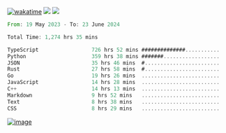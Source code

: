 [![wakatime](https://wakatime.com/badge/user/00eead22-fb14-4dd0-ab8a-3625cafbd50d.svg)](https://wakatime.com/@00eead22-fb14-4dd0-ab8a-3625cafbd50d)
![](https://komarev.com/ghpvc/?username=flatypus)
![](https://pixel.flatypus.me/flatypus?type=tracker)
<!--START_SECTION:waka-->

```rust
From: 19 May 2023 - To: 23 June 2024

Total Time: 1,274 hrs 35 mins

TypeScript                 726 hrs 52 mins ##############...........   56.81 %
Python                     359 hrs 38 mins #######..................   28.11 %
JSON                       35 hrs 46 mins  #........................   02.80 %
Rust                       27 hrs 58 mins  #........................   02.19 %
Go                         19 hrs 26 mins  .........................   01.52 %
JavaScript                 14 hrs 28 mins  .........................   01.13 %
C++                        14 hrs 13 mins  .........................   01.11 %
Markdown                   9 hrs 52 mins   .........................   00.77 %
Text                       8 hrs 38 mins   .........................   00.68 %
CSS                        8 hrs 29 mins   .........................   00.66 %
```

<!--END_SECTION:waka-->
[<img alt="image" src="https://github.com/flatypus/flatypus/assets/68029599/0a302dc1-501c-43a0-ae8d-37ec4817f3bd">](https://flatypus.me)

